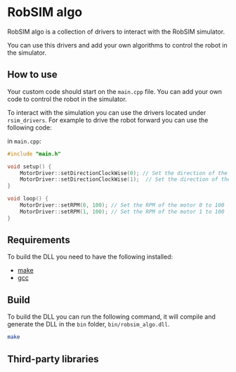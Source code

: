 # RobSIM algo

RobSIM algo is a collection of drivers to interact with the RobSIM simulator.

You can use this drivers and add your own algorithms to control the robot in the simulator.

## How to use

Your custom code should start on the `main.cpp` file. You can add your own code to control the robot in the simulator.

To interact with the simulation you can use the drivers located under `rsim_drivers`. For example to drive the robot forward you can use the following code:

in `main.cpp`:

```cpp
#include "main.h"

void setup() {
    MotorDriver::setDirectionClockWise(0); // Set the direction of the motor 0 to clockwise
    MotorDriver::setDirectionClockWise(1);  // Set the direction of the motor 1 to clockwise
}

void loop() {
    MotorDriver::setRPM(0, 100); // Set the RPM of the motor 0 to 100
    MotorDriver::setRPM(1, 100); // Set the RPM of the motor 1 to 100
}
```

## Requirements

To build the DLL you need to have the following installed:

- [make](https://www.gnu.org/software/make/)
- [gcc](https://gcc.gnu.org/)

## Build

To build the DLL you can run the following command, it will compile and generate the DLL in the `bin` folder, `bin/robsim_algo.dll`.

```bash
make
```

## Third-party libraries
